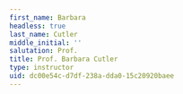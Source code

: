 ```yaml
---
first_name: Barbara
headless: true
last_name: Cutler
middle_initial: ''
salutation: Prof.
title: Prof. Barbara Cutler
type: instructor
uid: dc00e54c-d7df-238a-dda0-15c20920baee
---
```

